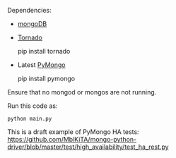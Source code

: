 Dependencies:

* [mongoDB](http://www.mongodb.org/)
* [Tornado](http://www.tornadoweb.org/)

    pip install tornado

* Latest [PyMongo](https://github.com/mongodb/mongo-python-driver)

    pip install pymongo

Ensure that no mongod or mongos are not running.

Run this code as:

    python main.py

This is a draft example of PyMongo HA tests:<br>
https://github.com/MblKiTA/mongo-python-driver/blob/master/test/high_availability/test_ha_rest.py
